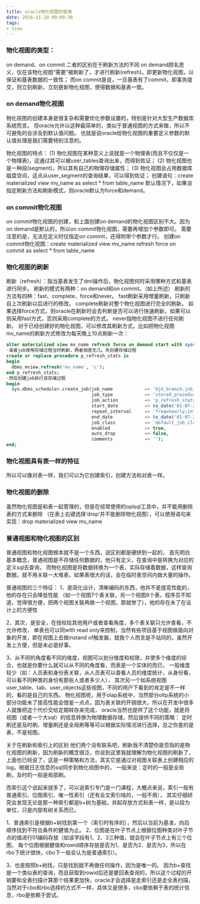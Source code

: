 ```yaml
---
title: oracle物化视图的使用
date: 2016-11-20 09:09:38
tags:
- view
---
```



### 物化视图的类型：

on demand、on commit 二者的区别在于刷新方法的不同
on demand顾名思义，仅在该物化视图“需要”被刷新了，才进行刷新(refresh)，即更新物化视图，以保证和基表数据的一致性；
而on commit是说，一旦基表有了commit，即事务提交，则立刻刷新，立刻更新物化视图，使得数据和基表一致。

### on demand物化视图 
物化视图的创建本身是很复杂和需要优化参数设置的，特别是针对大型生产数据库系统而言。
但oracle允许以这种最简单的，类似于普通视图的方式来做，所以不可避免的会涉及到默认值问题。
也就是说oracle给物化视图的重要定义参数的默认值处理是我们需要特别注意的。

物化视图的特点：
(1) 物化视图在某种意义上说就是一个物理表(而且不仅仅是一个物理表)，这通过其可以被user_tables查询出来，而得到佐证； 
(2) 物化视图也是一种段(segment)，所以其有自己的物理存储属性； 
(3) 物化视图会占用数据库磁盘空间，这点从user_segment的查询结果，可以得到佐证； 
创建语句：create materialized view mv_name as select * from table_name 
默认情况下，如果没指定刷新方法和刷新模式，则oracle默认为force和demand。

### on commit物化视图
on commit物化视图的创建，和上面创建on demand的物化视图区别不大。因为on demand是默认的，所以on commit物化视图，需要再增加个参数即可。
需要注意的是，无法在定义时仅指定on commit，还得附带个参数才行。 
创建on commit物化视图：create materialized view mv_name refresh force on commit as select * from table_name  

### 物化视图的刷新
刷新（refresh）：指当基表发生了dml操作后，物化视图何时采用哪种方式和基表进行同步。
刷新的模式有两种：on demand和on commit。（如上所述） 
刷新的方法有四种：fast、complete、force和never。
fast刷新采用增量刷新，只刷新自上次刷新以后进行的修改。
complete刷新对整个物化视图进行完全的刷新。
如果选择force方式，则oracle在刷新时会去判断是否可以进行快速刷新，如果可以则采用fast方式，否则采用complete的方式。
never指物化视图不进行任何刷新。
对于已经创建好的物化视图，可以修改其刷新方式，比如把物化视图mv_name的刷新方式修改为每天晚上10点刷新一次：
``` sql
alter materialized view mv_name refresh force on demand start with sysdate next to_date(concat(to_char(sysdate+1,'dd-mm-yyyy'),' 22:00:00'),'dd-mm-yyyy hh24:mi:ss')
-或者job使用存储过程当时刷新，两者相差无几。先创建存储过程
create or replace procedure p_refresh_stats is
begin
  dbms_mview.refresh('mv_name', 'c');
end p_refresh_stats;
-然后创建job执行该存储过程
begin
  sys.dbms_scheduler.create_job(job_name            => 'bjd_branch.job_refresh_stats',
                                job_type            => 'stored_procedure',
                                job_action          => 'p_refresh_stats',
                                start_date          => to_date('01-07-2016 00:00:00', 'dd-mm-yyyy hh24:mi:ss'),
                                repeat_interval     => 'freq=hourly;interval=1',
                                end_date            => to_date('01-07-2022 00:00:00', 'dd-mm-yyyy hh24:mi:ss'),
                                job_class           => 'default_job_class',
                                enabled             => true,
                                auto_drop           => false,
                                comments            => '');
end;
```

### 物化视图具有表一样的特征

所以可以像对表一样，我们可以为它创建索引，创建方法和对表一样。

### 物化视图的删除
虽然物化视图是和表一起管理的，但是在经常使用的oplsql工具中，并不能用删除表的方式来删除
（在表上右键选择‘drop’并不能删除物化视图），可以使用语句来实现：drop materialized view mv_name

 

### 普通视图和物化视图的区别
普通视图和物化视图根本就不是一个东西，说区别都是硬拼到一起的，
首先明白基本概念，普通视图是不存储任何数据的，他只有定义，在查询中是转换为对应的定义sql去查询，
而物化视图是将数据转换为一个表，实际存储着数据，这样查询数据，就不用关联一大堆表，如果表很大的话，会在临时表空间内做大量的操作。

普通视图的三个特征：
1、是简化设计，清晰编码的东西，他并不是提高性能的，他的存在只会降低性能
（如一个视图7个表关联，另一个视图8个表，程序员不知道，觉得很方便，把两个视图关联再做一个视图，那就惨了），他的存在未了在设计上的方便性

2、其次，是安全，在授权给其他用户或者查看角度，多个表关联只允许查看，不允许修改，
单表也可以同with read only来控制，当然有些项目基于视图做面向对象的开发，即在视图上去做instand of触发器，就我个人而言是不站同的，虽然开发上方便，但是未必是好事。

3、从不同的角度看不同的维度，视图可以划分维度和权限，并使多个维度的综合，也就是你要什么就可以从不同的角度看，而表是一个实体的而已，
一般维度较少（如：人员表和身份表关联，从人员表可以查看人员的维度统计，从身份看，可以看不同种类的身份有那些人或者多少人），
其次另一个如系统视图user_table、tab、user_objects这些视图，不同的用户下看到的肯定是不一样的，看的是自己的东西。
物化视图呢，用于olap系统中，当然部分oltp系统的小部分功能未了提高性能会借鉴一点点，因为表关联的开销很大，所以在开发中很多人就像把这个代价交给定期转存来完成，
oracle当然也提供了这个功能，就是将视图（或者一个大sql）的信息转换为物理数据存储，然后提供不同的策略：
定时刷还是及时刷、增量刷还是全局刷等等可以根据实际情况进行选择，总之你差的是表，不是视图。


关于在刷新和索引上的区别
他们两个没有联系吧，刷新我不清楚你是否指的是物化视图的刷新，因为刷新的概念很泛，你说到这里我就理解为物化视图的刷新了，
上面也已经说了，这是一种策略和方法，其实它是通过对视图关联表上创建相应的log，根据日志信息的sql同步到物化视图中的，
一般来说：定时的一般是全局刷，及时的一般是局部刷。

而索引这个说起来就多了，可以说索引专门是一门课程，大概点来说，索引一般有普通索引、位图索引、唯一性索引（还有全文索引啥的，一般不用），
其实仔细研究会发现无论是那一种索引都是b+树为基础，并起存放方式和表一样，是以段为单位，只是内部有树关系而已。

1、普通索引是根据b+树找到第一个（索引时有序的），然后以当前为基准，向后顺序找到不符合条件的健值为止。
2、位图是在叶子节点上根据位图种类对叶子节点的值进行01编码存放（如该字段有1、2、3三种值，就会在叶子节点上有三个位图，
每个位图根据健值和rowid顺序存放是否为1、是否为2、是否为3，所以在rbo下统计很快，cbo下一般会认为是普通索引）。

3、也是按照b+树找，只是找到就不再做任何操作，因为是唯一的。
因为b+查找是一个类似表的查询，而且获取到rowid后还是要回表查询的，所以这个过程的开销要和全表扫描计算那个结果更加快，oracle才会选择是走索引还是走全表扫描，
当然对于cbo和rbo选择的方式不一样，具体又是很多，cbo要依赖于表的统计信息，rbo是依赖于尝试。